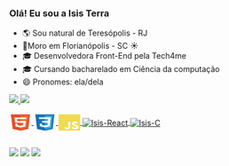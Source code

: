 ### Olá! Eu sou a Isis Terra
- 🌎 Sou natural de Teresópolis - RJ
- 📍Moro em Florianópolis - SC ☀️
- 🎓 Desenvolvedora Front-End pela Tech4me
- 🎓 Cursando bacharelado em Ciência da computação
- 😄 Pronomes: ela/dela

<div>
  <a href="https://github.com/IsisTerra">
    <img height="180em" src="https://github-readme-stats.vercel.app/api?username=IsisTerra&show_icons=true&theme=radical"/>
    <img height="180em" src="https://github-readme-stats.vercel.app/api/top-langs/?username=IsisTerra&layout=compact&langs_count-16&theme=radical"/>
</div>

<div style="display: inline_block"><br>
  <img align="center" alt="Isis-HTML" height="30" width="40" src="https://raw.githubusercontent.com/devicons/devicon/master/icons/html5/html5-original.svg">
  <img align="center" alt="Isis-CSS" height="30" width="40" src="https://raw.githubusercontent.com/devicons/devicon/master/icons/css3/css3-original.svg">
  <img align="center" alt="Isis-Js" height="30" width="40" src="https://raw.githubusercontent.com/devicons/devicon/master/icons/javascript/javascript-plain.svg">
   <img align="center" alt="Isis-React" height="30" width="40" src="https://cdn.jsdelivr.net/gh/devicons/devicon@latest/icons/react/react-original.svg">
  <img align="center" alt="Isis-C" height="40" width="40" src="https://img.icons8.com/?size=100&id=40670&format=png&color=000000">
</div>
  
  ##
 
<div> 
  <a href="https://instagram.com/isisterrag" target="_blank"><img src="https://img.shields.io/badge/-Instagram-%23E4405F?style=for-the-badge&logo=instagram&logoColor=white" target="_blank"></a>
  <a href = "mailto:isis_gandra@hotmail.com"><img src="https://img.shields.io/badge/Microsoft_Outlook-0078D4?style=for-the-badge&logo=microsoft-outlook&logoColor=white" target="_blank"></a>
  <a href="https://www.linkedin.com/in/isis-terra-9027bb189" target="_blank"><img src="https://img.shields.io/badge/-LinkedIn-%230077B5?style=for-the-badge&logo=linkedin&logoColor=white" target="_blank"></a> 

